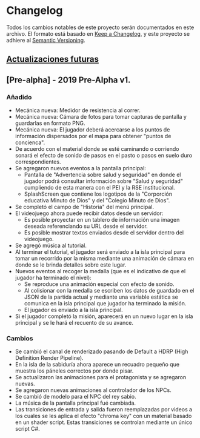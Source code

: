 # Changelog
Todos los cambios notables de este proyecto serán documentados en este archivo.
El formato está basado en [Keep a Changelog](https://keepachangelog.com/en/1.0.0/), y este proyecto se adhiere al [Semantic Versioning](https://semver.org/spec/v2.0.0.html).

## [Actualizaciones futuras]

## [Pre-alpha] - 2019 Pre-Alpha v1.
### Añadido
- Mecánica nueva: Medidor de resistencia al correr.
- Mecánica nueva: Cámara de fotos para tomar capturas de pantalla y guardarlas en formato PNG.
- Mecánica nueva: El jugador deberá acercarse a los puntos de información dispersados por el mapa para obtener "puntos de concienca".
- De acuerdo con el material donde se esté caminando o corriendo sonará el efecto de sonido de pasos en el pasto o pasos en suelo duro correspondientes.
- Se agregaron nuevos eventos a la pantalla principal:
  - Pantalla de "Advertencia sobre salud y seguridad" en donde el jugador podrá consultar información sobre "Salud y seguridad" cumpliendo de esta manera con el PEI y la RSE institucional.
  - SplashScreen que contiene los logotipos de la "Corporción educativa Minuto de Dios" y del "Colegio Minuto de Dios".
- Se completó el campo de "Historia" del menú principal. 
- El videojuego ahora puede recibir datos desde un servidor:
  - Es posible proyectar en un tablero de información una imagen deseada referenciando su URL desde el servidor.
  - Es posible mostrar textos enviados desde el servidor dentro del videojuego.
- Se agregó música al tutorial.
- Al terminar el tutorial, el jugador será enviado a la isla principal para tomar un recorrido por la misma mediante una animación de cámara en donde se le brinda detalles sobre este lugar.
- Nuevos eventos al recoger la medalla (que es el indicativo de que el jugador ha terminado el nivel): 
  - Se reproduce una animación especial con efecto de sonido.
  - Al colisionar con la medalla se escriben los datos de guardado en el JSON de la partida actual y mediante una variable estática se comunica en la isla principal que jugador ha terminado la misión.
  - El jugador es enviado a la isla principal.
- Si el jugador completó la misión, aparecerá en un nuevo lugar en la isla principal y se le hará el recuento de su avance.

### Cambios
- Se cambió el canal de renderizado pasando de Default a HDRP (High Definition Render Pipeline).
- En la isla de la sabiduría ahora aparece un recuadro pequeño que muestra los páneles correctos por donde pisar.
- Se actualizaron las animaciones para el protagonista y se agregaron nuevas.
- Se agregaron nuevas animaciones al controlador de los NPCs.
- Se cambió de modelo para el NPC del rey sabio.
- La música de la pantalla principal fué cambiada.
- Las transiciones de entrada y salida fueron reemplazadas por videos a los cuales se les aplica el efecto "chroma key" con un material basado en un shader script. Estas transiciones se controlan mediante un único script C#.

[Actualizaciones futuras]: https://github.com/colegio-el-minuto-de-dios/Videojuego-Civica-Escolar/blob/master/Actualizaciones%20futuras.md
